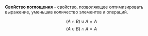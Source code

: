 **Свойство поглощения** - свойство, позволяющее оптимизировать выражение, уменьшив количество элементов и операций.

$$(A \cap B) \cup A = A$$
$$(A \cup B) \cap A = A$$